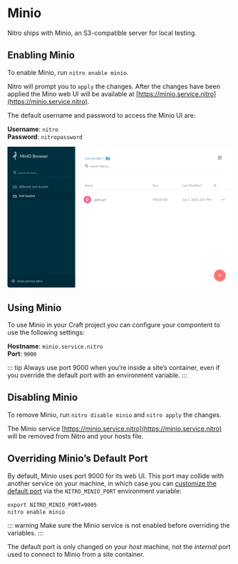 # Minio

Nitro ships with Minio, an S3-compatible server for local testing.

## Enabling Minio

To enable Minio, run `nitro enable minio`.

Nitro will prompt you to `apply` the changes. After the changes have been applied the Mino web UI will be available at [https://minio.service.nitro](https://minio.service.nitro).

The default username and password to access the Minio UI are:

**Username**: `nitro`\
**Password**: `nitropassword`

<BrowserShot url="https://minio.service.nitro/minio/test-bucket/" :link="false" caption="Minio’s web interface">
<img src="../images/minio-ui.png" alt="Screenshot of Minio web interface with two example buckets">
</BrowserShot>

## Using Minio

To use Minio in your Craft project you can configure your compontent to use the following settings:

**Hostname**: `minio.service.nitro`\
**Port**: `9000`

::: tip
Always use port 9000 when you’re inside a site’s container, even if you override the default port with an environment variable.
:::

## Disabling Minio

To remove Minio, run `nitro disable minio` and `nitro apply` the changes.

The Minio service [https://minio.service.nitro](https://minio.service.nitro) will be removed from Nitro and your hosts file.

## Overriding Minio’s Default Port

By default, Minio uses port 9000 for its web UI. This port may collide with another service on your machine, in which case you can [customize the default port](../customizing.md#how-to-customize-nitro-s-defaults) via the `NITRO_MINIO_PORT` environment variable:

```
export NITRO_MINIO_PORT=9005
nitro enable minio
```

::: warning
Make sure the Minio service is not enabled before overriding the variables.
:::

The default port is only changed on your *host* machine, not the *internal* port used to connect to Minio from a site container.


